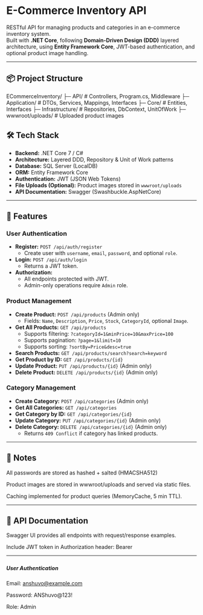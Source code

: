 # E-Commerce Inventory API

RESTful API for managing products and categories in an e-commerce inventory system.  
Built with **.NET Core**, following **Domain-Driven Design (DDD)** layered architecture, using **Entity Framework Core**, JWT-based authentication, and optional product image handling.

---

## 📦 Project Structure

ECommerceInventory/
├─ API/                # Controllers, Program.cs, Middleware
├─ Application/        # DTOs, Services, Mappings, Interfaces
├─ Core/               # Entities, Interfaces
├─ Infrastructure/     # Repositories, DbContext, UnitOfWork
├─ wwwroot/uploads/    # Uploaded product images





## 🛠️ Tech Stack

- **Backend:** .NET Core 7 / C#
- **Architecture:** Layered DDD, Repository & Unit of Work patterns
- **Database:** SQL Server (LocalDB)
- **ORM:** Entity Framework Core
- **Authentication:** JWT (JSON Web Tokens)
- **File Uploads (Optional):** Product images stored in `wwwroot/uploads`
- **API Documentation:** Swagger (Swashbuckle.AspNetCore)

---


## 🔑 Features

### User Authentication
- **Register:** `POST /api/auth/register`
  - Create user with `username`, `email`, `password`, and optional `role`.
- **Login:** `POST /api/auth/login`
  - Returns a JWT token.
- **Authorization:**
  - All endpoints protected with JWT.
  - Admin-only operations require `Admin` role.


### Product Management
- **Create Product:** `POST /api/products` (Admin only)
  - Fields: `Name`, `Description`, `Price`, `Stock`, `CategoryId`, optional `Image`.
- **Get All Products:** `GET /api/products`
  - Supports filtering: `?categoryId=1&minPrice=10&maxPrice=100`
  - Supports pagination: `?page=1&limit=10`
  - Supports sorting: `?sortBy=Price&desc=true`
- **Search Products:** `GET /api/products/search?search=keyword`
- **Get Product by ID:** `GET /api/products/{id}`
- **Update Product:** `PUT /api/products/{id}` (Admin only)
- **Delete Product:** `DELETE /api/products/{id}` (Admin only)


### Category Management
- **Create Category:** `POST /api/categories` (Admin only)
- **Get All Categories:** `GET /api/categories`
- **Get Category by ID:** `GET /api/categories/{id}`
- **Update Category:** `PUT /api/categories/{id}` (Admin only)
- **Delete Category:** `DELETE /api/categories/{id}` (Admin only)
  - Returns `409 Conflict` if category has linked products.

---


## 🧩 Notes

All passwords are stored as hashed + salted (HMACSHA512)

Product images are stored in wwwroot/uploads and served via static files.

Caching implemented for product queries (MemoryCache, 5 min TTL).


---


## 📖 API Documentation

Swagger UI provides all endpoints with request/response examples.

Include JWT token in Authorization header:
Bearer <token>


---

#####
#####  User Authentication
#####

Email: anshuvo@example.com

Password: ANShuvo@123!

Role: Admin
